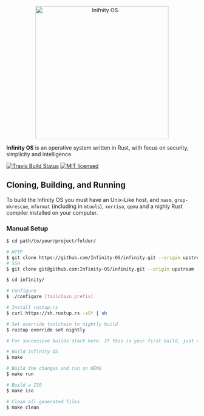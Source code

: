 <p align="center">
    <img alt="Inifnity OS" width="350" src="https://raw.githubusercontent.com/Infinity-OS/infinity/master/logo.png">
</p>

**Infinity OS** is an operative system written in Rust, with focus on security, simplicity and intelligence.

[![Travis Build Status](https://travis-ci.org/Infinity-OS/infinity.svg?branch=master)](https://travis-ci.org/Infinity-OS/infinity)
[![MIT licensed](https://img.shields.io/badge/license-MIT-blue.svg)](./LICENSE.md)

## Cloning, Building, and Running

To build the Infinity OS you must have an Unix-Like host, and `nasm`, `grup-mkrescue`, `mformat` (including in `mtools`), `xorriso`, `qemu` and a nighly Rust compiler installed on your computer.

### Manual Setup

```bash
$ cd path/to/your/project/folder/

# HTTP
$ git clone https://github.com/Infinity-OS/infinity.git --origin upstream
# SSH
$ git clone git@github.com:Infinity-OS/infinity.git --origin upstream

$ cd infinity/

# Configure
$ ./configure [toolchain_prefix]

# Install rustup.rs
$ curl https://sh.rustup.rs -sSf | sh

# Set override toolchain to nightly build
$ rustup override set nightly

# For successive builds start here. If this is your first build, just continue

# Build Infinity OS
$ make

# Build the changes and run on QEMU
$ make run

# Build a ISO
$ make iso

# Clean all generated files
$ make clean
```
